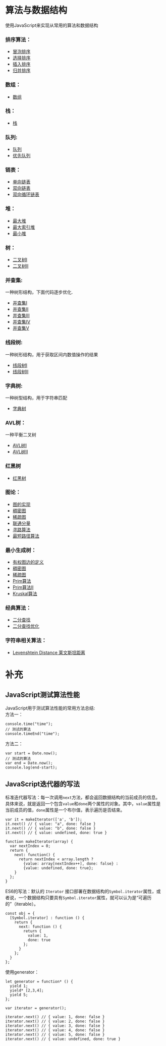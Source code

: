 # 算法与数据结构

使用JavaScript来实现从常用的算法和数据结构

### 排序算法： 

- [冒泡排序](./JavaScript/Sort/BubbleSort.js)
- [选择排序](./JavaScript/Sort/SelectSort.js)
- [插入排序](./JavaScript/Sort/InsertSort.js)
- [归并排序](./JavaScript/Sort/MergeSortI.js)

### 数组：

- [数组](./JavaScript/Array/Array.js)

### 栈：

- [栈](./JavaScript/Stack.js)

### 队列:

- [队列](./JavaScript/Queue.js)
- [优先队列](./JavaScript/PriorityQueue.js)

### 链表：

- [单向链表](./JavaScript/LinkedList/LinkedList.js)
- [双向链表](./JavaScript/LinkedList/DoubleLinkedList.js)
- [双向循环链表](./JavaScript/LinkedList/DoubleLoopLinkedList.js)

### 堆：

- [最大堆](./JavaScript/Heap/MaxHeap.js)
- [最大索引堆](./JavaScript/Heap/IndexMaxHeap.js)
- [最小堆](./JavaScript/Heap/MinHeap.js)

### 树：
- [二叉树I](./JavaScript/Tree/BSTI.js)
- [二叉树II](./JavaScript/Tree/BSTII.js)

### 并查集:
一种树形结构，下面代码逐步优化.

- [并查集I](./JavaScript/UnionFind/UnionFindI.js)
- [并查集II](./JavaScript/UnionFind/UnionFindII.js)
- [并查集III](./JavaScript/UnionFind/UnionFindIII.js)
- [并查集IV](./JavaScript/UnionFind/UnionFindIV.js)
- [并查集V](./JavaScript/UnionFind/UnionFindV.js)

### 线段树:
一种树形结构，用于获取区间内数值操作的结果

- [线段树I](./JavaScript/SegmentTree/SegmentTree.js)
- [线段树II](./JavaScript/SegmentTree/SegmentTreeII.js)

### 字典树:
一种树型结构，用于字符串匹配

- [字典树](./JavaScript/Trie/Trie.js)

### AVL树：
一种平衡二叉树

- [AVL树I](./JavaScript/AVLTree/AVLTree.js)
- [AVL树II](./JavaScript/AVLTree/AVLTreeII.js)

### 红黑树

- [红黑树](./JavaScript/RBTree/RBTree.js)

### 图论：

- [图的实现](./JavaScript/Graph/Graph.js)
- [稠密图](./JavaScript/Graph/DenseGraph.js)
- [稀疏图](./JavaScript/Graph/SparseGraph.js)
- [联通分量](./JavaScript/Graph/Components.js)
- [寻路算法](./JavaScript/Graph/Path.js)
- [最短路径算法](./JavaScript/Graph/ShortestPath.js)

### 最小生成树：

- [有权图边的定义](./JavaScript/RightGraph/Edge.js)
- [稠密图](./JavaScript/RightGraph/DenseGraph.js)
- [稀疏图](./JavaScript/RightGraph/SparseGraph.js)
- [Prim算法](./JavaScript/RightGraph/LazyPrimMST.js)
- [Prim算法II](./JavaScript/RightGraph/LazyPrimMSTII.js)
- [Kruskal算法](./JavaScript/RightGraph/KruskalMST.js)

### 经典算法：

- [二分查找](./JavaScript/Typical/binarySearch.js)
- [二分查找优化](./JavaScript/Typical/binarySearchAdv.js)

### 字符串相关算法：

- [Levenshtein Distance 莱文斯坦距离](./JavaScript/String/Levenshtein_Distance.js)

# 补充 #

## JavaScript测试算法性能 ##

JavaScript用于测试算法性能的常用方法总结:<br/>
方法一：

    console.time("time");
	// 测试的算法
	console.timeEnd("time");

方法二：

	var start = Date.now();
	// 测试的算法
	var end = Date.now();
	console.log(end-start);

## JavaScript迭代器的写法 ##

标准迭代器写法：每一次调用`next`方法，都会返回数据结构的当前成员的信息。具体来说，就是返回一个包含`value`和`done`两个属性的对象。其中，`value`属性是当前成员的值，`done`属性是一个布尔值，表示遍历是否结束。

    var it = makeIterator(['a', 'b']);
	it.next() // { value: "a", done: false }
	it.next() // { value: "b", done: false }
	it.next() // { value: undefined, done: true }
	
	function makeIterator(array) {
	  var nextIndex = 0;
	  return {
	    next: function() {
	      return nextIndex < array.length ?
	        {value: array[nextIndex++], done: false} :
	        {value: undefined, done: true};
	    }
	  };
	}

ES6的写法：默认的 `Iterator` 接口部署在数据结构的`Symbol.iterator`属性，或者说，一个数据结构只要具有`Symbol.iterator`属性，就可以认为是“可遍历的”（iterable）。

	const obj = {
	  [Symbol.iterator] : function () {
	    return {
	      next: function () {
	        return {
	          value: 1,
	          done: true
	        };
	      }
	    };
	  }
	};

使用generator：

	let generator = function* () {
	  yield 1;
	  yield* [2,3,4];
	  yield 5;
	};
	
	var iterator = generator();
	
	iterator.next() // { value: 1, done: false }
	iterator.next() // { value: 2, done: false }
	iterator.next() // { value: 3, done: false }
	iterator.next() // { value: 4, done: false }
	iterator.next() // { value: 5, done: false }
	iterator.next() // { value: undefined, done: true }
